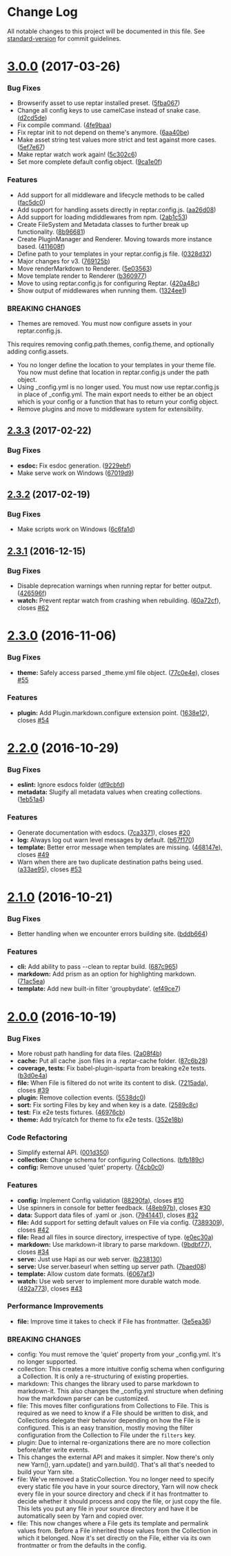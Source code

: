 # Change Log

All notable changes to this project will be documented in this file. See [standard-version](https://github.com/conventional-changelog/standard-version) for commit guidelines.

<a name="3.0.0"></a>
# [3.0.0](https://github.com/reptar/reptar/compare/v2.3.3...v3.0.0) (2017-03-26)


### Bug Fixes

* Browserify asset to use reptar installed preset. ([5fba067](https://github.com/reptar/reptar/commit/5fba067))
* Change all config keys to use camelCase instead of snake case. ([d2cd5de](https://github.com/reptar/reptar/commit/d2cd5de))
* Fix compile command. ([4fe9baa](https://github.com/reptar/reptar/commit/4fe9baa))
* Fix reptar init to not depend on theme's anymore. ([6aa40be](https://github.com/reptar/reptar/commit/6aa40be))
* Make asset string test values more strict and test against more cases. ([5ef7e67](https://github.com/reptar/reptar/commit/5ef7e67))
* Make reptar watch work again! ([5c302c6](https://github.com/reptar/reptar/commit/5c302c6))
* Set more complete default config object. ([9ca1e0f](https://github.com/reptar/reptar/commit/9ca1e0f))


### Features

* Add support for all middleware and lifecycle methods to be called ([fac5dc0](https://github.com/reptar/reptar/commit/fac5dc0))
* Add support for handling assets directly in reptar.config.js. ([aa26d08](https://github.com/reptar/reptar/commit/aa26d08))
* Add support for loading mdiddlewares from npm. ([2ab1c53](https://github.com/reptar/reptar/commit/2ab1c53))
* Create FileSystem and Metadata classes to further break up functionality. ([8b96681](https://github.com/reptar/reptar/commit/8b96681))
* Create PluginManager and Renderer. Moving towards more instance based. ([411608f](https://github.com/reptar/reptar/commit/411608f))
* Define path to your templates in your reptar.config.js file. ([0328d32](https://github.com/reptar/reptar/commit/0328d32))
* Major changes for v3. ([769125b](https://github.com/reptar/reptar/commit/769125b))
* Move renderMarkdown to Renderer. ([5e03563](https://github.com/reptar/reptar/commit/5e03563))
* Move template render to Renderer ([b360977](https://github.com/reptar/reptar/commit/b360977))
* Move to using reptar.config.js for configuring Reptar. ([420a48c](https://github.com/reptar/reptar/commit/420a48c))
* Show output of middlewares when running them. ([1324ee1](https://github.com/reptar/reptar/commit/1324ee1))


### BREAKING CHANGES

* Themes are removed. You must now configure assets in
your reptar.config.js.

This requires removing config.path.themes, config.theme, and optionally
adding config.assets.
* You no longer define the location to your templates in
your theme file. You now must define that location in reptar.config.js
under the path object.
* Using _config.yml is no longer used. You must now use
reptar.config.js in place of _config.yml. The main export needs to either
be an object which is your config or a function that has to return
your config object.
* Remove plugins and move to middleware system for extensibility.



<a name="2.3.3"></a>
## [2.3.3](https://github.com/reptar/reptar/compare/v2.3.2...v2.3.3) (2017-02-22)


### Bug Fixes

* **esdoc:** Fix esdoc generation. ([9229ebf](https://github.com/reptar/reptar/commit/9229ebf))
* Make serve work on Windows ([67019d9](https://github.com/reptar/reptar/commit/67019d9))



<a name="2.3.2"></a>
## [2.3.2](https://github.com/reptar/reptar/compare/v2.3.1...v2.3.2) (2017-02-19)


### Bug Fixes

* Make scripts work on Windows ([6c6fa1d](https://github.com/reptar/reptar/commit/6c6fa1d))



<a name="2.3.1"></a>
## [2.3.1](https://github.com/reptar/reptar/compare/v2.3.0...v2.3.1) (2016-12-15)


### Bug Fixes

* Disable deprecation warnings when running reptar for better output. ([426596f](https://github.com/reptar/reptar/commit/426596f))
* **watch:** Prevent reptar watch from crashing when rebuilding. ([60a72cf](https://github.com/reptar/reptar/commit/60a72cf)), closes [#62](https://github.com/reptar/reptar/issues/62)



<a name="2.3.0"></a>
# [2.3.0](https://github.com/reptar/reptar/compare/v2.2.0...v2.3.0) (2016-11-06)


### Bug Fixes

* **theme:** Safely access parsed _theme.yml file object. ([77c0e4e](https://github.com/reptar/reptar/commit/77c0e4e)), closes [#55](https://github.com/reptar/reptar/issues/55)


### Features

* **plugin:** Add Plugin.markdown.configure extension point. ([1638e12](https://github.com/reptar/reptar/commit/1638e12)), closes [#54](https://github.com/reptar/reptar/issues/54)



<a name="2.2.0"></a>
# [2.2.0](https://github.com/reptar/reptar/compare/v2.1.0...v2.2.0) (2016-10-29)


### Bug Fixes

* **eslint:** Ignore esdocs folder ([df9cbfd](https://github.com/reptar/reptar/commit/df9cbfd))
* **metadata:** Slugify all metadata values when creating collections. ([1eb51a4](https://github.com/reptar/reptar/commit/1eb51a4))


### Features

* Generate documentation with esdocs. ([7ca3371](https://github.com/reptar/reptar/commit/7ca3371)), closes [#20](https://github.com/reptar/reptar/issues/20)
* **log:** Always log out warn level messages by default. ([b67f170](https://github.com/reptar/reptar/commit/b67f170))
* **template:** Better error message when templates are missing. ([468147e](https://github.com/reptar/reptar/commit/468147e)), closes [#49](https://github.com/reptar/reptar/issues/49)
* Warn when there are two duplicate destination paths being used. ([a33ae95](https://github.com/reptar/reptar/commit/a33ae95)), closes [#53](https://github.com/reptar/reptar/issues/53)



<a name="2.1.0"></a>
# [2.1.0](https://github.com/reptar/reptar/compare/v2.0.0...v2.1.0) (2016-10-21)


### Bug Fixes

* Better handling when we encounter errors building site. ([bddb664](https://github.com/reptar/reptar/commit/bddb664))


### Features

* **cli:** Add ability to pass --clean to reptar build. ([687c965](https://github.com/reptar/reptar/commit/687c965))
* **markdown:** Add prism as an option for highlighting markdown. ([71ac5ea](https://github.com/reptar/reptar/commit/71ac5ea))
* **template:** Add new built-in filter 'groupbydate'. ([ef49ce7](https://github.com/reptar/reptar/commit/ef49ce7))



<a name="2.0.0"></a>
# [2.0.0](https://github.com/reptar/reptar/compare/v1.4.0...v2.0.0) (2016-10-19)


### Bug Fixes

* More robust path handling for data files. ([2a08f4b](https://github.com/reptar/reptar/commit/2a08f4b))
* **cache:** Put all cache .json files in a .reptar-cache folder. ([87c6b28](https://github.com/reptar/reptar/commit/87c6b28))
* **coverage, tests:** Fix babel-plugin-isparta from breaking e2e tests. ([b3d0e4a](https://github.com/reptar/reptar/commit/b3d0e4a))
* **file:** When File is filtered do not write its content to disk. ([7215ada](https://github.com/reptar/reptar/commit/7215ada)), closes [#39](https://github.com/reptar/reptar/issues/39)
* **plugin:** Remove collection events. ([5538dc0](https://github.com/reptar/reptar/commit/5538dc0))
* **sort:** Fix sorting Files by key and when key is a date. ([2589c8c](https://github.com/reptar/reptar/commit/2589c8c))
* **test:** Fix e2e tests fixtures. ([46976cb](https://github.com/reptar/reptar/commit/46976cb))
* **theme:** Add try/catch for theme to fix e2e tests. ([352e18b](https://github.com/reptar/reptar/commit/352e18b))


### Code Refactoring

* Simplify external API. ([001d350](https://github.com/reptar/reptar/commit/001d350))
* **collection:** Change schema for configuring Collections. ([bfb189c](https://github.com/reptar/reptar/commit/bfb189c))
* **config:** Remove unused 'quiet' property. ([74cb0c0](https://github.com/reptar/reptar/commit/74cb0c0))


### Features

* **config:** Implement Config validation ([88290fa](https://github.com/reptar/reptar/commit/88290fa)), closes [#10](https://github.com/reptar/reptar/issues/10)
* Use spinners in console for better feedback. ([48eb97b](https://github.com/reptar/reptar/commit/48eb97b)), closes [#30](https://github.com/reptar/reptar/issues/30)
* **data:** Support data files of .yaml or .json. ([7941441](https://github.com/reptar/reptar/commit/7941441)), closes [#32](https://github.com/reptar/reptar/issues/32)
* **file:** Add support for setting default values on File via config. ([7389309](https://github.com/reptar/reptar/commit/7389309)), closes [#42](https://github.com/reptar/reptar/issues/42)
* **file:** Read all files in source directory, irrespective of type. ([e0ec30a](https://github.com/reptar/reptar/commit/e0ec30a))
* **markdown:** Use markdown-it library to parse markdown. ([9bdbf77](https://github.com/reptar/reptar/commit/9bdbf77)), closes [#34](https://github.com/reptar/reptar/issues/34)
* **serve:** Just use Hapi as our web server. ([b238130](https://github.com/reptar/reptar/commit/b238130))
* **serve:** Use server.baseurl when setting up server path. ([7baed08](https://github.com/reptar/reptar/commit/7baed08))
* **template:** Allow custom date formats. ([6067af3](https://github.com/reptar/reptar/commit/6067af3))
* **watch:** Use web server to implement more durable watch mode. ([492a773](https://github.com/reptar/reptar/commit/492a773)), closes [#43](https://github.com/reptar/reptar/issues/43)


### Performance Improvements

* **file:** Improve time it takes to check if File has frontmatter. ([3e5ea36](https://github.com/reptar/reptar/commit/3e5ea36))


### BREAKING CHANGES

* config: You must remove the 'quiet' property from your
_config.yml. It's no longer supported.
* collection: This creates a more intuitive config schema when
configuring a Collection. It is only a re-structuring of existing
properties.
* markdown: This changes the library used to parse markdown to
markdown-it. This also changes the _config.yml structure when defining
how the markdown parser can be customized.
* file: This moves filter configurations from Collections to
File. This is required as we need to know if a File should be written
to disk, and Collections delegate their behavior depending on how the
File is configured. This is an easy transition, mostly moving the filter configuration
from the Collection to File under the `filters` key.
* plugin: Due to internal re-organizations there are no more
collection before/after write events.
* This changes the external API and makes it simpler.
Now there's only new Yarn(), yarn.update() and yarn.build(). That's
all that's needed to build your Yarn site.
* file: We've removed a StaticCollection. You no longer need
to specify every static file you have in your source directory, Yarn
will now check every file in your source directory and check if it has
frontmatter to decide whether it should process and copy the file,
or just copy the file. This lets you put any file in your source directory and have it be
automatically seen by Yarn and copied over.
* file: This now changes where a File gets its template and
permalink values from. Before a File inherited those values from
the Collection in which it belonged. Now it's set directly on the File,
either via its own frontmatter or from the defaults in the config.
